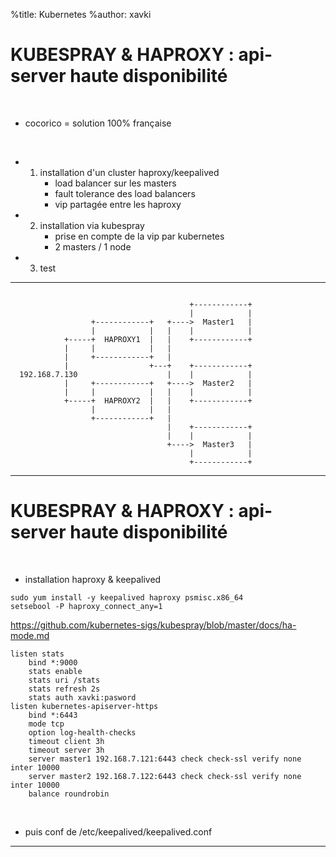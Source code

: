 %title: Kubernetes 
%author: xavki


# KUBESPRAY & HAPROXY : api-server haute disponibilité

<br>

* cocorico = solution 100% française

<br>

* 1. installation d'un cluster haproxy/keepalived
		* load balancer sur les masters
		* fault tolerance des load balancers
		* vip partagée entre les haproxy

* 2. installation via kubespray
		* prise en compte de la vip par kubernetes
		* 2 masters / 1 node

* 3. test


----------------------------------------------------------------------------------------------


```

                                        +------------+
                                        |            |
                  +------------+   +---->  Master1   |
                  |            |   |    |            |
            +-----+  HAPROXY1  |   |    +------------+
            |     |            |   |
            |     +------------+   |
            |                  +---+    +------------+
  192.168.7.130                    |    |            |
            |     +------------+   +---->  Master2   |
            |     |            |   |    |            |
            +-----+  HAPROXY2  |   |    +------------+
                  |            |   |
                  +------------+   |
                                   |    +------------+
                                   |    |            |
                                   +---->  Master3   |
                                        |            |
                                        +------------+
```


----------------------------------------------------------------------------------------------

# KUBESPRAY & HAPROXY : api-server haute disponibilité


<br>

* installation haproxy & keepalived

```
sudo yum install -y keepalived haproxy psmisc.x86_64
setsebool -P haproxy_connect_any=1
```

https://github.com/kubernetes-sigs/kubespray/blob/master/docs/ha-mode.md

```
listen stats
    bind *:9000
    stats enable
    stats uri /stats
    stats refresh 2s
    stats auth xavki:pasword
listen kubernetes-apiserver-https
    bind *:6443
    mode tcp
    option log-health-checks
    timeout client 3h
    timeout server 3h
    server master1 192.168.7.121:6443 check check-ssl verify none inter 10000
    server master2 192.168.7.122:6443 check check-ssl verify none inter 10000
    balance roundrobin
```

<br>

* puis conf de /etc/keepalived/keepalived.conf

-------------------------------------------------------------------

